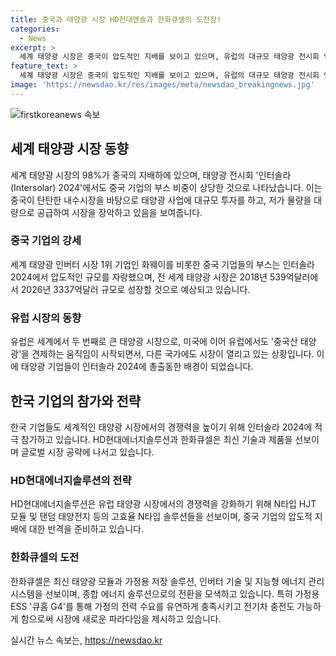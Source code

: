 ```yaml
---
title: 중국과 태양광 시장 HD현대엔솔과 한화큐셀의 도전장!
categories:
  - News
excerpt: >
  세계 태양광 시장은 중국이 압도적인 지배를 보이고 있으며, 유럽의 대규모 태양광 전시회 인터솔라 2024는 중국 기업들의 부스가 상당한 비중을 차지했다. 세계 태양광 시장은 환경보호와 탄소배출 제로 요구 증가로 성장하고 있으며, 유럽은 이 중요한 시장을 보유하고 있다. 이에 유럽에서 중국산 태양광 견제 움직임이 시작되면서, 다른 국가들에도 기회가 열리고 있다. 한국 기업들 역시 이를 발판으로 해외 태양광 시장을 공략하고 있다. HD현대에너지솔루션과 한화큐셀도 적극적인 참가를 통해 새로운 제품과 기술을 선보이며 글로벌 시장 진출을 모색하고 있다.
feature_text: >
  세계 태양광 시장은 중국이 압도적인 지배를 보이고 있으며, 유럽의 대규모 태양광 전시회 인터솔라 2024는 중국 기업들의 부스가 상당한 비중을 차지했다. 세계 태양광 시장은 환경보호와 탄소배출 제로 요구 증가로 성장하고 있으며, 유럽은 이 중요한 시장을 보유하고 있다. 이에 유럽에서 중국산 태양광 견제 움직임이 시작되면서, 다른 국가들에도 기회가 열리고 있다. 한국 기업들 역시 이를 발판으로 해외 태양광 시장을 공략하고 있다. HD현대에너지솔루션과 한화큐셀도 적극적인 참가를 통해 새로운 제품과 기술을 선보이며 글로벌 시장 진출을 모색하고 있다.
image: 'https://newsdao.kr/res/images/meta/newsdao_breakingnews.jpg'
---
```


<p><img src="https://newsdao.kr/res/images/meta/newsdao_breakingnews.jpg" alt="firstkoreanews 속보" /></p>

<h2 data-ke-size="size26">세계 태양광 시장 동향</h2>

<p data-ke-size="size16">세계 태양광 시장의 98%가 중국의 지배하에 있으며, 태양광 전시회 '인터솔라(Intersolar) 2024'에서도 중국 기업의 부스 비중이 상당한 것으로 나타났습니다. 이는 중국이 탄탄한 내수시장을 바탕으로 태양광 사업에 대규모 투자를 하고, 저가 물량을 대량으로 공급하여 시장을 장악하고 있음을 보여줍니다.</p>

<h3 data-ke-size="size24">중국 기업의 강세</h3>

<p data-ke-size="size16">세계 태양광 인버터 시장 1위 기업인 화웨이를 비롯한 중국 기업들의 부스는 인터솔라 2024에서 압도적인 규모를 자랑했으며, 전 세계 태양광 시장은 2018년 539억달러에서 2026년 3337억달러 규모로 성장할 것으로 예상되고 있습니다.</p>

<h3 data-ke-size="size24">유럽 시장의 동향</h3>

<p data-ke-size="size16">유럽은 세계에서 두 번째로 큰 태양광 시장으로, 미국에 이어 유럽에서도 '중국산 태양광'을 견제하는 움직임이 시작되면서, 다른 국가에도 시장이 열리고 있는 상황입니다. 이에 태양광 기업들이 인터솔라 2024에 총출동한 배경이 되었습니다.</p>

<h2 data-ke-size="size26">한국 기업의 참가와 전략</h2>

<p data-ke-size="size16">한국 기업들도 세계적인 태양광 시장에서의 경쟁력을 높이기 위해 인터솔라 2024에 적극 참가하고 있습니다. HD현대에너지솔루션과 한화큐셀은 최신 기술과 제품을 선보이며 글로벌 시장 공략에 나서고 있습니다.</p>

<h3 data-ke-size="size24">HD현대에너지솔루션의 전략</h3>

<p data-ke-size="size16">HD현대에너지솔루션은 유럽 태양광 시장에서의 경쟁력을 강화하기 위해 N타입 HJT 모듈 및 탠덤 태양전지 등의 고효율 N타입 솔루션들을 선보이며, 중국 기업의 압도적 지배에 대한 반격을 준비하고 있습니다.</p>

<h3 data-ke-size="size24">한화큐셀의 도전</h3>

<p data-ke-size="size16">한화큐셀은 최신 태양광 모듈과 가정용 저장 솔루션, 인버터 기술 및 지능형 에너지 관리 시스템을 선보이며, 종합 에너지 솔루션으로의 전환을 모색하고 있습니다. 특히 가정용 ESS '큐홈 G4'를 통해 가정의 전력 수요를 유연하게 충족시키고 전기차 충전도 가능하게 함으로써 시장에 새로운 파라다임을 제시하고 있습니다.</p>
실시간 뉴스 속보는, <a href="https://newsdao.kr" rel="dofollow">https://newsdao.kr</a>


